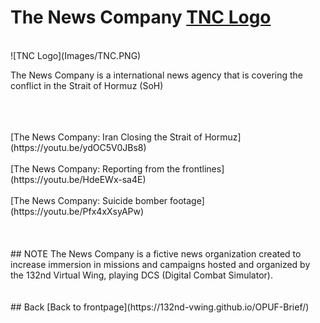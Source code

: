 # The News Company [TNC Logo](Images/TNC.PNG)

<br>
![TNC Logo](Images/TNC.PNG)

The News Company is a international news agency that is covering the conflict in the Strait of Hormuz (SoH)
<br>




<br>
<br>
<br>
[The News Company: Iran Closing the Strait of Hormuz](https://youtu.be/ydOC5V0JBs8)
<br>
<br>
[The News Company: Reporting from the frontlines](https://youtu.be/HdeEWx-sa4E) 
<br>
<br>
[The News Company: Suicide bomber footage](https://youtu.be/Pfx4xXsyAPw)
<br>
<br>


<br>
<br>
## NOTE
The News Company is a fictive news organization created to increase immersion in missions and campaigns hosted and organized by the 132nd Virtual Wing, playing DCS (Digital Combat Simulator).
<br>
<br>
<br>
## Back
[Back to frontpage](https://132nd-vwing.github.io/OPUF-Brief/)